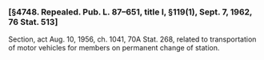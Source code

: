 ### [§4748. Repealed. Pub. L. 87–651, title I, §119(1), Sept. 7, 1962, 76 Stat. 513] ###

Section, act Aug. 10, 1956, ch. 1041, 70A Stat. 268, related to transportation of motor vehicles for members on permanent change of station.